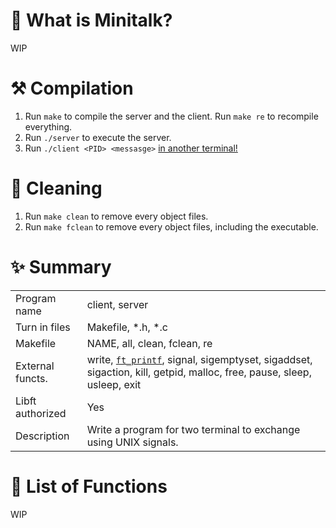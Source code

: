# 🦊 What is Minitalk?

WIP

# ⚒️ Compilation

1. Run `make` to compile the server and the client.
Run `make re` to recompile everything.
2. Run `./server` to execute the server.
3. Run `./client <PID> <messasge>` <ins>in another terminal!</ins>

# 🧼 Cleaning

1. Run `make clean` to remove every object files.
2. Run `make fclean` to remove every object files, including the executable.

# ✨ Summary

|     |     |
| --- | --- |
| Program name | client, server |
| Turn in files | Makefile, *.h, *.c |
| Makefile | NAME, all, clean, fclean, re |
| External functs. | write, [`ft_printf`](https://github.com/flmarsou/2.1-ft_printf), signal, sigemptyset, sigaddset, sigaction, kill, getpid, malloc, free, pause, sleep, usleep, exit |
| Libft authorized | Yes |
| Description | Write a program for two terminal to exchange using UNIX signals. |

# 📑 List of Functions

WIP

